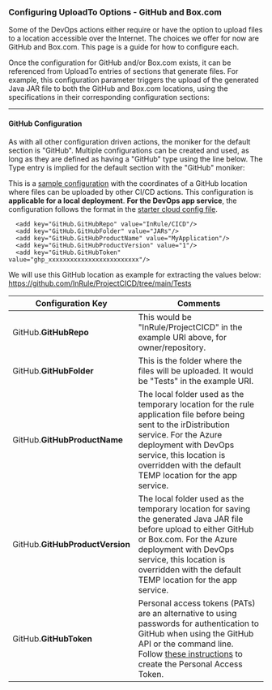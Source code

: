 ### Configuring UploadTo Options - GitHub and Box.com

Some of the DevOps actions either require or have the option to upload files to a location accessible over the Internet. The choices we offer for now are GitHub and Box.com. This page is a guide for how to configure each.

Once the configuration for GitHub and/or Box.com exists, it can be referenced from UploadTo entries of sections that generate files. For example, this configuration parameter triggers the upload of the generated Java JAR file to both the GitHub and Box.com locations, using the specifications in their corresponding configuration sections:  

  <add key="Java.UploadTo" value="GitHub Box"/>


---
#### GitHub Configuration

As with all other configuration driven actions, the moniker for the default section is "GitHub". Multiple configurations can be created and used, as long as they are defined as having a "GitHub" type using the line below. The Type entry is implied for the default section with the "GitHub" moniker:

  <add key="MyGitHub.Type" value="GitHub"/>

This is a [sample configuration](../config/InRuleCICD_GitHub.config) with the coordinates of a GitHub location where files can be uploaded by other CI/CD actions. This configuration is **applicable for a local deployment**.  **For the DevOps app service**, the configuration follows the format in the [starter cloud config file](../config/InRule.CICD.Runtime.Service.config.json).

````
  <add key="GitHub.GitHubRepo" value="InRule/CICD"/>
  <add key="GitHub.GitHubFolder" value="JARs"/>
  <add key="GitHub.GitHubProductName" value="MyApplication"/>
  <add key="GitHub.GitHubProductVersion" value="1"/>
  <add key="GitHub.GitHubToken" value="ghp_xxxxxxxxxxxxxxxxxxxxxxxxx"/>
````

We will use this GitHub location as example for extracting the values below:  https://github.com/InRule/ProjectCICD/tree/main/Tests

|Configuration Key | Comments
--- | ---
|GitHub.**GitHubRepo**| This would be "InRule/ProjectCICD" in the example URI above, for owner/repository.
|GitHub.**GitHubFolder**| This is the folder where the files will be uploaded. It would be "Tests" in the example URI.
|GitHub.**GitHubProductName**| The local folder used as the temporary location for the rule application file before being sent to the irDistribution service. For the Azure deployment with DevOps service, this location is overridden with the default TEMP location for the app service.
|GitHub.**GitHubProductVersion**| The local folder used as the temporary location for saving the generated Java JAR file before upload to either GitHub or Box.com. For the Azure deployment with DevOps service, this location is overridden with the default TEMP location for the app service.
|GitHub.**GitHubToken**| Personal access tokens (PATs) are an alternative to using passwords for authentication to GitHub when using the GitHub API or the command line. Follow [these instructions](https://docs.github.com/en/authentication/keeping-your-account-and-data-secure/creating-a-personal-access-token) to create the Personal Access Token.
